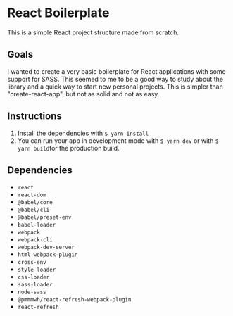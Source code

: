 # React Boilerplate

This is a simple React project structure made from scratch.

## Goals

I wanted to create a very basic boilerplate for React applications with some support for SASS. This seemed to me to be a good way to study about the library and a quick way to start new personal projects. This is simpler than "create-react-app", but not as solid and not as easy.

## Instructions

1. Install the dependencies with `$ yarn install`
2. You can run your app in development mode with `$ yarn dev` or with `$ yarn build`for the production build.

## Dependencies

- `react`
- `react-dom`
- `@babel/core`
- `@babel/cli`
- `@babel/preset-env`
- `babel-loader`
- `webpack`
- `webpack-cli`
- `webpack-dev-server`
- `html-webpack-plugin`
- `cross-env`
- `style-loader`
- `css-loader`
- `sass-loader`
- `node-sass`
- `@pmmmwh/react-refresh-webpack-plugin`
- `react-refresh`

